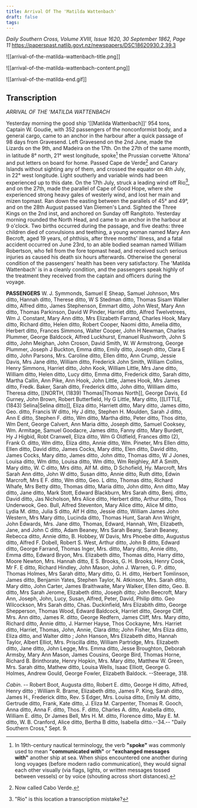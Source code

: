 ```yaml
---
title: Arrival Of The 'Matilda Wattenbach'
draft: false
tags:
---
```

*Daily Southern Cross, Volume XVIII, Issue 1620, 30 September 1862, Page 11*
https://paperspast.natlib.govt.nz/newspapers/DSC18620930.2.39.3

![[arrival-of-the-matilda-wattenbach-title.png]]

![[arrival-of-the-matilda-wattenbach-content.png]]

![[arrival-of-the-matilda-end.gif]]

## Transcription

*ARRIVAL OF THE 'MATILDA WATTENBACH*

Yesterday morning the good ship '[[Matilda Wattenbach]]' 954 tons, Captain W. Goudie, with 352 passengers of the nonconformist body, and a general cargo, came to an anchor in the harbour after a quick passage of 98 days from Gravesend. Left Gravesend on the 2nd June, made the Lizards on the 9th, and Madeira on the 17th. On the 27th of the same month, in latitude 8° north, 21° west longitude, spoke[^1] the Prussian corvette 'Altona' and put letters on board for home. Passed Cape de Verde[^2] and Canary Islands without sighting any of them, and crossed the equator on 4th July, in 22° west longitude. Light southerly and variable winds had been experienced up to this date. On the 17th July, struck a leading wind off Rio[^3], and on the 27th, made the parallel of Cape of Good Hope, where she experienced strong heavy gales of westerly wind, and lost her main and mizen topmast. Ran down the easting between the parallels of 45° and 49°, and on the 28th August passed Van Diemen's Land. Sighted the Three Kings on the 2nd inst, and anchored on Sunday off Rangitoto. Yesterday morning rounded the North Head, and came to an anchor in the harbour at 9 o'clock. Two births occurred during the passage, and five deaths: three children died of convulsions and teething, a young woman named Mary Ann Becroft, aged 19 years, of phthisis, after three months' illness, and a fatal accident occurred on June 23rd, to an able bodied seaman named William Robertson, who fell from the fore topmast head, and received such serious injuries as caused his death six hours afterwards. Otherwise the general condition of the passengers' health has been very satisfactory. The 'Matilda Wattenbach' is in a cleanly condition, and the passengers speak highly of the treatment they received from the captain and officers during the voyage.

**PASSENGERS**
W. J. Symmonds, Samuel E Sheap, Samuel Johnson, Mrs ditto, Hannah ditto, Therese ditto, W S Stedman ditto, Thomas Sisam Waller ditto, Alfred ditto, James Stephenson, Emmart ditto, John West, Mary Ann ditto, Thomas Parkinson, David W Pinder, Harriet ditto, Alfred Twelvetrees, Wm J. Constant, Mary Ann ditto, Mrs Elizabeth Farrand, Charles Hook, Mary ditto, Richard ditto, Helen ditto, Robert Cooper, Naomi ditto, Amelia ditto, Herbert ditto, Frances Simmons, Walter Cooper, John H Newman, Charles Plummer, George Baldcock, Alfred Luckhurst, Emanuel Rushworth, John S ditto, John Meighan, John Croson, David Smith, W. W Armstrong, George Plummer, Joseph J Buckton, Emma ditto, Emily ditto, Joseph ditto, Clara E ditto, John Parsons, Mrs. Caroline ditto, Ellen ditto, Ann Crump, Jessie Davis, Mrs Jane ditto, William ditto, Frederick John Smith, William Collins, Henry Simmons, Harriet ditto, John Kook, William Little, Mrs Jane ditto, William ditto, Helen ditto, Lucy ditto, Emma ditto, Frederick ditto, Sarah ditto, Martha Callin, Ann Pike, Ann Hook, John Little, James Hook, Mrs James ditto, Fredk. Baker, Sarah ditto, Frederick ditto, John ditto, William ditto, Theresa ditto, [[NORTH, (1839) Thomas|Thomas North]], George Davis, Ed Gurney, John Brown, Robert Butterfield, Hy G Little, Mary ditto, [[LITTLE, (1843) Selina|Selina ditto]], Eliza ditto, Harriett ditto, Mary ditto, James ditto, Geo. ditto, Francis W ditto, Hy J ditto, Stephen H. Moulden, Sarah J ditto, Ann E ditto, Stephen F. ditto, Wm ditto, Martha ditto, Peter ditto, Thos ditto, Wm Dent, George Calvert, Ann Maria ditto, Joseph ditto, Samuel Cooksey, Wm. Armitage, Samuel Goodacre, James ditto, Fanny ditto, Mary Burdett, Hy J Higbid, Robt Cranwell, Eliza ditto, Wm G Oldfield, Frances ditto (2), Frank O. ditto, Wm ditto, Eliza ditto, Annie ditto, Wm. Pineter, Mrs Ellen ditto, Ellen ditto, David ditto, James Cocks, Mary ditto, Elen ditto, David ditto, James Cocks, Mary ditto, James ditto, John ditto, Thomas ditto, W J Jones, Louisa ditto, Wm ditto, Louisa ditto, Wm ditto, Wm Reighley, Alf A Smith, Mary ditto, W. C ditto, Mrs ditto, Alf M. ditto, D Schofield, Hy. Marcroft, Mrs Sarah Ann ditto, John W ditto, Susan ditto, Annie ditto, Ruth ditto, Edwin Marcroft, Mrs E F. ditto, Wm ditto, Geo. L ditto, Thomas ditto, Richard Whafe, Mrs Betty ditto, Thomas ditto, Maria ditto, John ditto, Ann ditto, May ditto, Jane ditto, Mark Stott, Edward Blackburn, Mrs Sarah ditto, Benj. ditto, David ditto, Jas Nicholson, Mrs Alice ditto, Herbert ditto, Arthur ditto, Thos Underwook, Geo. Bull, Alfred Steventon, Mary Alice ditto, Alice M ditto, Lydia M. ditto, Julia S ditto, Alf H ditto, Jessie ditto, William James John Western, Mrs Mary ditto, Lucinda ditto, Thomas Hunt, Sarah Ann Wright, John Edwards, Mrs. Jane ditto, Thomas, Edward, Hannah, Wm, Elizabeth, Jane, and John C ditto, Adam Beaney, Mrs Sarah Beany, Sarah Beaney, Rebecca ditto, Annie ditto, B. Hobbey, W Davis, Mrs Phoebe ditto, Augustus ditto, Alfred F. Dobell, Robert S. West, Arthur ditto, John B ditto, Edward ditto, George Farrand, Thomas Inger, Mrs. ditto, Mary ditto, Annie ditto, Emma ditto, Edward Bryon, Mrs. Elizabeth ditto, Thomas ditto, Harry ditto, Moore Newton, Mrs. Hannah ditto, E S. Brooks, G. H. Brooks, Henry Cook, Mr F. E ditto, Richard Hindley, John Mason, John J. Warren, G. P. ditto, Thomas Holmes, Mrs Sarah ditto, Mary ditto, G. H. ditto, Herbert Tomlinson, James ditto, Benjamin Yates, Stephen Taylor, N. Atkinson, Mrs. Sarah ditto, Mary ditto, John Carter, James Braithwaite, Mary Walker, Ellen ditto, Geo. B. ditto, Mrs Sarah Jerome, Elizabeth ditto, Joseph ditto; John Beecroft, Mary Ann, Joseph, John, Lucy, Susan, Alfred, Peter, David, Philip ditto. Geo Wilcockson, Mrs Sarah ditto, Chas. Duckinfield, Mrs Elizabith ditto, George Shepperson, Thomas Wood, Edward Baldcock, Harriet ditto, George Cliff, Mrs. Ann ditto, James R. ditto, George Redfern, James Cliff, Mrs. Mary ditto, Richard ditto, Annie ditto, J. Harmer Hayse, Thos Cockayne, Mrs. Harriet ditto, Harriet, Thomas, John, Annie, Clara ditto; John Fisher, Mrs Eliza ditto, Eliza ditto, and Walter ditto ; John Hanson, Mrs Elizabeth ditto, Hannah Taylor, Albert Elliot, Mrs. Priscilla ditto, William Partridge, Mrs. Elizabeth ditto, Jane ditto, John Legge, Mrs. Emma ditto, Jesse Broughton, Deborah Armsby, Mary Ann Mason, James Cousins,
George Bird, Thomas Horne, Richard B. Brinthorate, Henry Hopkin, Mrs. Mary ditto, Matthew W. Green, Mrs. Sarah ditto, Mathew ditto, Louisa Wells, Isaac Elliott, George G. Holmes, Andrew Gould, George Fowler, Elizabeth Baldock. --Steerage, 318.

*Cabin*. -- Robert Boot, Augusta ditto, Robert E. ditto, George H ditto, Alfred, Henry ditto ; William R. Brame, Elizabeth ditto, James P. King, Sarah ditto, James H., Frederick ditto, Rev. S Edger, Mrs. Louisa ditto, Emily M. ditto, Gertrude ditto, Frank, Kate ditto, J. Eliza M. Carpenter, Thomas R. Gooch, Anna ditto, Anna F. ditto, Thos. F. ditto, Charles A. ditto, Arabella ditto, William E. ditto, Dr James Bell, Mrs H. M. ditto, Florence ditto, May E. M. ditto, W. B. Cranford, Alice ditto, Bertha B ditto, Isabella ditto.--34.-- "Daily Southern Cross," Sept. 9.

[^1]: In 19th-century nautical terminology, the verb **"spoke"** was commonly used to mean **"communicated with"** or **"exchanged messages with"** another ship at sea. When ships encountered one another during long voyages (before modern radio communication), they would signal each other visually (via flags, lights, or written messages tossed between vessels) or by voice (shouting across short distances).

[^2]: Now called Cabo Verde.

[^3]: "Rio" is this location a transcription mistake?

